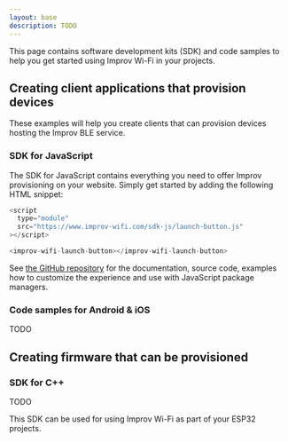```yaml
---
layout: base
description: TODO
---
```


This page contains software development kits (SDK) and code samples to help you get started using Improv Wi-Fi in your projects.

## Creating client applications that provision devices

These examples will help you create clients that can provision devices hosting the Improv BLE service.

### SDK for JavaScript

The SDK for JavaScript contains everything you need to offer Improv provisioning on your website. Simply get started by adding the following HTML snippet:

```js
<script
  type="module"
  src="https://www.improv-wifi.com/sdk-js/launch-button.js"
></script>

<improv-wifi-launch-button></improv-wifi-launch-button>
```

See [the GitHub repository](https://github.com/improv-wifi/sdk-js) for the documentation, source code, examples how to customize the experience and use with JavaScript package managers.

### Code samples for Android & iOS

TODO

## Creating firmware that can be provisioned

### SDK for C++

TODO

This SDK can be used for using Improv Wi-Fi as part of your ESP32 projects.
